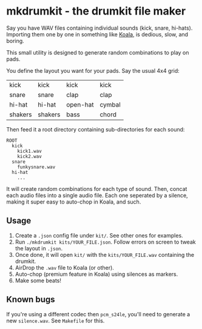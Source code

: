 # mkdrumkit - the drumkit file maker

Say you have WAV files containing individual sounds (kick, snare, hi-hats). Importing them one by one in something like [Koala](https://www.koalasampler.com/), is dedious, slow, and boring.

This small utility is designed to generate random combinations to play on pads.

You define the layout you want for your pads. Say the usual 4x4 grid:

| | | | |
| - | - | - | - |
| kick | kick | kick | kick |
| snare | snare | clap | clap |
| hi-hat | hi-hat | open-hat | cymbal |
| shakers | shakers | bass | chord |

Then feed it a root directory containing sub-directories for each sound:

```
ROOT
  kick
    kick1.wav
    kick2.wav
  snare
    funkysnare.wav
  hi-hat
    ...
```

It will create random combinations for each type of sound. Then, concat each audio files into a single audio file. Each one seperated by a silence, making it super easy to auto-chop in Koala, and such.

## Usage

1. Create a `.json` config file under `kit/`. See other ones for examples.
2. Run `./mkdrumkit kits/YOUR_FILE.json`. Follow errors on screen to tweak the layout in `.json`.
3. Once done, it will open `kit/` with the `kits/YOUR_FILE.wav` containing the drumkit.
4. AirDrop the `.wav` file to Koala (or other).
5. Auto-chop (premium feature in Koala) using silences as markers.
6. Make some beats!

## Known bugs

If you're using a different codec then `pcm_s24le`, you'll need to generate a new `silence.wav`. See `Makefile` for this.
